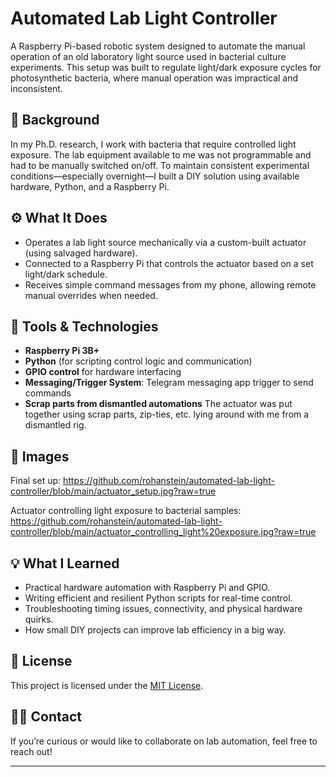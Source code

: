 # Automated Lab Light Controller

A Raspberry Pi-based robotic system designed to automate the manual operation of an old laboratory light source used in bacterial culture experiments. This setup was built to regulate light/dark exposure cycles for photosynthetic bacteria, where manual operation was impractical and inconsistent.

## 🧪 Background

In my Ph.D. research, I work with bacteria that require controlled light exposure. The lab equipment available to me was not programmable and had to be manually switched on/off. To maintain consistent experimental conditions—especially overnight—I built a DIY solution using available hardware, Python, and a Raspberry Pi.

## ⚙️ What It Does

- Operates a lab light source mechanically via a custom-built actuator (using salvaged hardware).
- Connected to a Raspberry Pi that controls the actuator based on a set light/dark schedule.
- Receives simple command messages from my phone, allowing remote manual overrides when needed.

## 🧰 Tools & Technologies

- **Raspberry Pi 3B+**
- **Python** (for scripting control logic and communication)
- **GPIO control** for hardware interfacing
- **Messaging/Trigger System**: Telegram messaging app trigger to send commands
- **Scrap parts from dismantled automations** The actuator was put together using scrap parts, zip-ties, etc. lying around with me from a dismantled rig. 

## 📸 Images
Final set up: https://github.com/rohanstein/automated-lab-light-controller/blob/main/actuator_setup.jpg?raw=true

Actuator controlling light exposure to bacterial samples: https://github.com/rohanstein/automated-lab-light-controller/blob/main/actuator_controlling_light%20exposure.jpg?raw=true

## 💡 What I Learned

- Practical hardware automation with Raspberry Pi and GPIO.
- Writing efficient and resilient Python scripts for real-time control.
- Troubleshooting timing issues, connectivity, and physical hardware quirks.
- How small DIY projects can improve lab efficiency in a big way.

## 📄 License

This project is licensed under the [MIT License](LICENSE).

## 🙋‍♂️ Contact

If you’re curious or would like to collaborate on lab automation, feel free to reach out!

---

